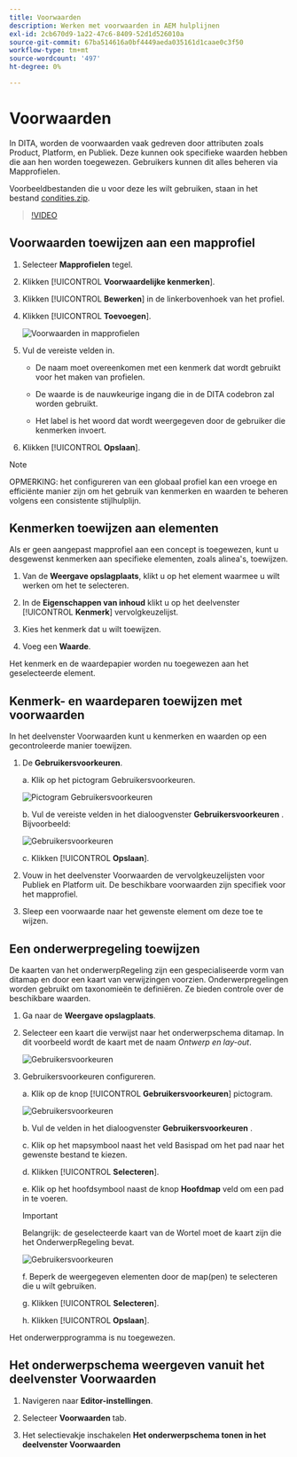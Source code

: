 ```yaml
---
title: Voorwaarden
description: Werken met voorwaarden in AEM hulplijnen
exl-id: 2cb670d9-1a22-47c6-8409-52d1d526010a
source-git-commit: 67ba514616a0bf4449aeda035161d1caae0c3f50
workflow-type: tm+mt
source-wordcount: '497'
ht-degree: 0%

---
```


# Voorwaarden

In DITA, worden de voorwaarden vaak gedreven door attributen zoals Product, Platform, en Publiek. Deze kunnen ook specifieke waarden hebben die aan hen worden toegewezen. Gebruikers kunnen dit alles beheren via Mapprofielen.

Voorbeeldbestanden die u voor deze les wilt gebruiken, staan in het bestand [condities.zip](assets/conditions.zip).

>[!VIDEO](https://video.tv.adobe.com/v/342755?quality=12&learn=on)

## Voorwaarden toewijzen aan een mapprofiel

1. Selecteer **Mapprofielen** tegel.

1. Klikken [!UICONTROL **Voorwaardelijke kenmerken**].

1. Klikken [!UICONTROL **Bewerken**] in de linkerbovenhoek van het profiel.

1. Klikken [!UICONTROL **Toevoegen**].

   ![Voorwaarden in mapprofielen](images/lesson-13/add-name.png)

1. Vul de vereiste velden in.

   - De naam moet overeenkomen met een kenmerk dat wordt gebruikt voor het maken van profielen.

   - De waarde is de nauwkeurige ingang die in de DITA codebron zal worden gebruikt.

   - Het label is het woord dat wordt weergegeven door de gebruiker die kenmerken invoert.

1. Klikken [!UICONTROL **Opslaan**].

>[!NOTE]
>
>OPMERKING: het configureren van een globaal profiel kan een vroege en efficiënte manier zijn om het gebruik van kenmerken en waarden te beheren volgens een consistente stijlhulplijn.

## Kenmerken toewijzen aan elementen

Als er geen aangepast mapprofiel aan een concept is toegewezen, kunt u desgewenst kenmerken aan specifieke elementen, zoals alinea&#39;s, toewijzen.

1. Van de **Weergave opslagplaats**, klikt u op het element waarmee u wilt werken om het te selecteren.

1. In de **Eigenschappen van inhoud** klikt u op het deelvenster [!UICONTROL **Kenmerk**] vervolgkeuzelijst.

1. Kies het kenmerk dat u wilt toewijzen.

1. Voeg een **Waarde**.

Het kenmerk en de waardepapier worden nu toegewezen aan het geselecteerde element.

## Kenmerk- en waardeparen toewijzen met voorwaarden

In het deelvenster Voorwaarden kunt u kenmerken en waarden op een gecontroleerde manier toewijzen.

1. De **Gebruikersvoorkeuren**.

   a. Klik op het pictogram Gebruikersvoorkeuren.

   ![Pictogram Gebruikersvoorkeuren](images/lesson-13/user-prefs-icon.png)

   b. Vul de vereiste velden in het dialoogvenster **Gebruikersvoorkeuren** . Bijvoorbeeld:

   ![Gebruikersvoorkeuren](images/lesson-13/user-preferences.png)

   c. Klikken [!UICONTROL **Opslaan**].

1. Vouw in het deelvenster Voorwaarden de vervolgkeuzelijsten voor Publiek en Platform uit. De beschikbare voorwaarden zijn specifiek voor het mapprofiel.

1. Sleep een voorwaarde naar het gewenste element om deze toe te wijzen.

## Een onderwerpregeling toewijzen

De kaarten van het onderwerpRegeling zijn een gespecialiseerde vorm van ditamap en door een kaart van verwijzingen voorzien. Onderwerpregelingen worden gebruikt om taxonomieën te definiëren. Ze bieden controle over de beschikbare waarden.

1. Ga naar de **Weergave opslagplaats**.

1. Selecteer een kaart die verwijst naar het onderwerpschema ditamap. In dit voorbeeld wordt de kaart met de naam _Ontwerp en lay-out_.

   ![Gebruikersvoorkeuren](images/lesson-13/subject-scheme-map.png)

1. Gebruikersvoorkeuren configureren.

   a. Klik op de knop [!UICONTROL **Gebruikersvoorkeuren**] pictogram.

   ![Gebruikersvoorkeuren](images/lesson-13/user-prefs-icon-2.png)

   b. Vul de velden in het dialoogvenster **Gebruikersvoorkeuren** .

   c. Klik op het mapsymbool naast het veld Basispad om het pad naar het gewenste bestand te kiezen.

   d. Klikken [!UICONTROL **Selecteren**].

   e. Klik op het hoofdsymbool naast de knop **Hoofdmap** veld om een pad in te voeren.

   >[!IMPORTANT]
   >
   >Belangrijk: de geselecteerde kaart van de Wortel moet de kaart zijn die het OnderwerpRegeling bevat.

   ![Gebruikersvoorkeuren](images/lesson-13/user-preferences-2.png)

   f. Beperk de weergegeven elementen door de map(pen) te selecteren die u wilt gebruiken.

   g. Klikken [!UICONTROL **Selecteren**].

   h. Klikken [!UICONTROL **Opslaan**].

Het onderwerpprogramma is nu toegewezen.

## Het onderwerpschema weergeven vanuit het deelvenster Voorwaarden

1. Navigeren naar **Editor-instellingen**.

1. Selecteer **Voorwaarden** tab.

1. Het selectievakje inschakelen **Het onderwerpschema tonen in het deelvenster Voorwaarden**
